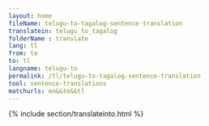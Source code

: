 ```yaml
---
layout: home
fileName: telugu-to-tagalog-sentence-translation
translatein: telugu_to_tagalog
folderName : translate
lang: tl
from: te
to: tl
langname: telugu-to
permalink: /tl/telugu-to-tagalog-sentence-translation
tool: sentence-translations
matchurls: en&&te&&tl
---
```

{% include section/translateinto.html %}

